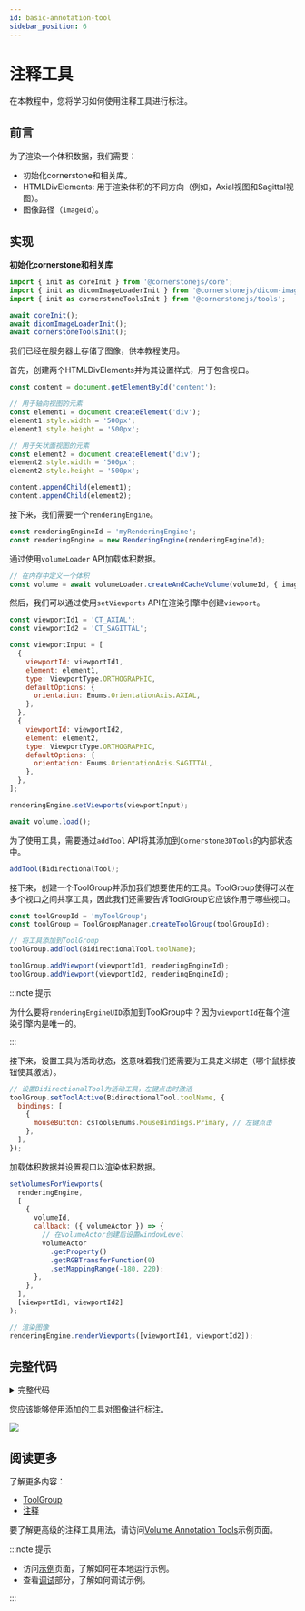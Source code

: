 ```yaml
---  
id: basic-annotation-tool 
sidebar_position: 6
---  
```


# 注释工具

在本教程中，您将学习如何使用注释工具进行标注。

## 前言

为了渲染一个体积数据，我们需要：

- 初始化cornerstone和相关库。
- HTMLDivElements: 用于渲染体积的不同方向（例如，Axial视图和Sagittal视图）。
- 图像路径（`imageId`）。

## 实现

**初始化cornerstone和相关库**

```js
import { init as coreInit } from '@cornerstonejs/core';
import { init as dicomImageLoaderInit } from '@cornerstonejs/dicom-image-loader';
import { init as cornerstoneToolsInit } from '@cornerstonejs/tools';

await coreInit();
await dicomImageLoaderInit();
await cornerstoneToolsInit();
```

我们已经在服务器上存储了图像，供本教程使用。

首先，创建两个HTMLDivElements并为其设置样式，用于包含视口。

```js
const content = document.getElementById('content');

// 用于轴向视图的元素
const element1 = document.createElement('div');
element1.style.width = '500px';
element1.style.height = '500px';

// 用于矢状面视图的元素
const element2 = document.createElement('div');
element2.style.width = '500px';
element2.style.height = '500px';

content.appendChild(element1);
content.appendChild(element2);
```

接下来，我们需要一个`renderingEngine`。

```js
const renderingEngineId = 'myRenderingEngine';
const renderingEngine = new RenderingEngine(renderingEngineId);
```

通过使用`volumeLoader` API加载体积数据。

```js
// 在内存中定义一个体积
const volume = await volumeLoader.createAndCacheVolume(volumeId, { imageIds });
```

然后，我们可以通过使用`setViewports` API在渲染引擎中创建`viewport`。

```js
const viewportId1 = 'CT_AXIAL';
const viewportId2 = 'CT_SAGITTAL';

const viewportInput = [
  {
    viewportId: viewportId1,
    element: element1,
    type: ViewportType.ORTHOGRAPHIC,
    defaultOptions: {
      orientation: Enums.OrientationAxis.AXIAL,
    },
  },
  {
    viewportId: viewportId2,
    element: element2,
    type: ViewportType.ORTHOGRAPHIC,
    defaultOptions: {
      orientation: Enums.OrientationAxis.SAGITTAL,
    },
  },
];

renderingEngine.setViewports(viewportInput);

await volume.load();
```

为了使用工具，需要通过`addTool` API将其添加到`Cornerstone3DTools`的内部状态中。

```js
addTool(BidirectionalTool);
```

接下来，创建一个ToolGroup并添加我们想要使用的工具。ToolGroup使得可以在多个视口之间共享工具，因此我们还需要告诉ToolGroup它应该作用于哪些视口。

```js
const toolGroupId = 'myToolGroup';
const toolGroup = ToolGroupManager.createToolGroup(toolGroupId);

// 将工具添加到ToolGroup
toolGroup.addTool(BidirectionalTool.toolName);

toolGroup.addViewport(viewportId1, renderingEngineId);
toolGroup.addViewport(viewportId2, renderingEngineId);
```

:::note 提示

为什么要将`renderingEngineUID`添加到ToolGroup中？因为`viewportId`在每个渲染引擎内是唯一的。

:::

接下来，设置工具为活动状态，这意味着我们还需要为工具定义绑定（哪个鼠标按钮使其激活）。

```js
// 设置BidirectionalTool为活动工具，左键点击时激活
toolGroup.setToolActive(BidirectionalTool.toolName, {
  bindings: [
    {
      mouseButton: csToolsEnums.MouseBindings.Primary, // 左键点击
    },
  ],
});
```

加载体积数据并设置视口以渲染体积数据。

```js
setVolumesForViewports(
  renderingEngine,
  [
    {
      volumeId,
      callback: ({ volumeActor }) => {
        // 在volumeActor创建后设置windowLevel
        volumeActor
          .getProperty()
          .getRGBTransferFunction(0)
          .setMappingRange(-180, 220);
      },
    },
  ],
  [viewportId1, viewportId2]
);

// 渲染图像
renderingEngine.renderViewports([viewportId1, viewportId2]);
```

## 完整代码

<details>
<summary>完整代码</summary>

```js
import {
  init as coreInit,
  RenderingEngine,
  Enums,
  volumeLoader,
  setVolumesForViewports,
} from '@cornerstonejs/core';
import { init as dicomImageLoaderInit } from '@cornerstonejs/dicom-image-loader';
import {
  init as cornerstoneToolsInit,
  ToolGroupManager,
  WindowLevelTool,
  ZoomTool,
  Enums as csToolsEnums,
  addTool,
  BidirectionalTool,
} from '@cornerstonejs/tools';
import { createImageIdsAndCacheMetaData } from '../../../../utils/demo/helpers';

const { ViewportType } = Enums;

const content = document.getElementById('content');

// 用于轴向视图的元素
const element1 = document.createElement('div');
element1.style.width = '500px';
element1.style.height = '500px';

// 用于矢状面视图的元素
const element2 = document.createElement('div');
element2.style.width = '500px';
element2.style.height = '500px';

content.appendChild(element1);
content.appendChild(element2);
// ============================= //

/**
 * 运行示例
 */
async function run() {
  await coreInit();
  await dicomImageLoaderInit();
  await cornerstoneToolsInit();

  const imageIds = await createImageIdsAndCacheMetaData({
    StudyInstanceUID:
      '1.3.6.1.4.1.14519.5.2.1.7009.2403.334240657131972136850343327463',
    SeriesInstanceUID:
      '1.3.6.1.4.1.14519.5.2.1.7009.2403.226151125820845824875394858561',
    wadoRsRoot: 'https://d14fa38qiwhyfd.cloudfront.net/dicomweb',
  });

  // 实例化渲染引擎
  const renderingEngineId = 'myRenderingEngine';
  const volumeId = 'myVolume';
  const renderingEngine = new RenderingEngine(renderingEngineId);
  const volume = await volumeLoader.createAndCacheVolume(volumeId, {
    imageIds,
  });
  const viewportId1 = 'CT_AXIAL';
  const viewportId2 = 'CT_SAGITTAL';

  const viewportInput = [
    {
      viewportId: viewportId1,
      element: element1,
      type: ViewportType.ORTHOGRAPHIC,
      defaultOptions: {
        orientation: Enums.OrientationAxis.AXIAL,
      },
    },
    {
      viewportId: viewportId2,
      element: element2,
      type: ViewportType.ORTHOGRAPHIC,
      defaultOptions: {
        orientation: Enums.OrientationAxis.SAGITTAL,
      },
    },
  ];

  renderingEngine.setViewports(viewportInput);

  await volume.load();

  addTool(BidirectionalTool);

  const toolGroupId = 'myToolGroup';
  const toolGroup = ToolGroupManager.createToolGroup(toolGroupId);

  // 将工具添加到ToolGroup
  toolGroup.addTool(BidirectionalTool.toolName);

  toolGroup.addViewport(viewportId1, renderingEngineId);
  toolGroup.addViewport(viewportId2, renderingEngineId);

  toolGroup.setToolActive(BidirectionalTool.toolName, {
    bindings: [
      {
        mouseButton: csToolsEnums.MouseBindings.Primary, // 左键点击
      },
    ],
  });

  setVolumesForViewports(
    renderingEngine,
    [
      {
        volumeId,
        callback: ({ volumeActor }) => {
          // 在volumeActor创建后设置windowLevel
          volumeActor
            .getProperty()
            .getRGBTransferFunction(0)
            .setMappingRange(-180, 220);
        },
      },
    ],
    [viewportId1, viewportId2]
  );

  // 渲染图像
  renderingEngine.renderViewports([viewportId1, viewportId2]);
}

run();
```

</details>

您应该能够使用添加的工具对图像进行标注。

![](../assets/tutorial-annotation.png)

## 阅读更多

了解更多内容：

- [ToolGroup](../concepts/cornerstone-tools/toolGroups.md)
- [注释](../concepts/cornerstone-tools/annotation/index.md)

要了解更高级的注释工具用法，请访问<a href="/live-examples/volumeAnnotationTools.html" target="_blank">Volume Annotation Tools</a>示例页面。

:::note 提示

- 访问[示例](examples.md#run-examples-locally)页面，了解如何在本地运行示例。
- 查看[调试](examples.md#debugging)部分，了解如何调试示例。

:::